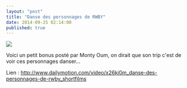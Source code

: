 ```yaml
---
layout: "post"
title: "Danse des personnages de RWBY"
date: 2014-09-25 02:14:00
published: true
---
```

![](https://img1.wikia.nocookie.net/__cb20140925000035/rwby/images/thumb/6/6d/Fb_dance_00003.png/640px-Fb_dance_00003.png)

Voici un petit bonus posté par Monty Oum, on dirait que son trip c'est de voir ces personnages danser...

Lien : <http://www.dailymotion.com/video/x26ki0m_danse-des-personnages-de-rwby_shortfilms>

